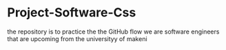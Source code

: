 # Project-Software-Css
the repository is to practice the the GitHub flow
we are software engineers that are upcoming from the universityy of makeni

